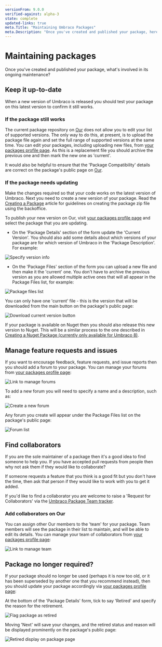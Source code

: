 ```yaml
---
versionFrom: 9.0.0
verified-against: alpha-3
state: complete
updated-links: true
meta.Title: "Maintaining Umbraco Packages"
meta.Description: "Once you've created and published your package, here is what's involved in it's ongoing maintenance"
---
```


# Maintaining packages

Once you've created and published your package, what's involved in its ongoing maintenance?

## Keep it up-to-date

When a new version of Umbraco is released you should test your package on this latest version to confirm it still works.

### If the package still works

The current package repository on [Our](https://our.umbraco.com/packages/) does not allow you to edit your list of supported versions. The only way to do this, at present, is to upload the package file again and set the full range of supported versions at the same time. You can edit your packages, including uploading new files, from [your packages profile page](https://our.umbraco.com/member/profile/packages/). As this is a replacement file you should archive the previous one and then mark the new one as 'current'.

It would also be helpful to ensure that the 'Package Compatibility' details are correct on the package's public page on [Our](https://our.umbraco.com/packages/).

### If the package needs updating

Make the changes required so that your code works on the latest version of Umbraco. Next you need to create a new version of your package. Read the [Creating a Package](../Creating-a-Package/index-v9.md) article for guidelines on creating the package zip file using the backoffice.  

To publish your new version on Our, visit [your packages profile page](https://our.umbraco.com/member/profile/packages/) and select the package that you are updating.

- On the 'Package Details' section of the form update the 'Current Version'. You should also add some details about which versions of your package are for which version of Umbraco in the 'Package Description'. For example:

![Specify version info](images/specify-version-info.png)

- On the 'Package Files' section of the form you can upload a new file and then make it the 'current' one. You don't have to archive the previous version as you are allowed multiple active ones that will all appear in the Package Files list, for example:

![Package files list](images/package-files-list.png)

You can only have one 'current' file - this is the version that will be downloaded from the main button on the package's public page:

![Download current version button](images/download-package-button.png)

If your package is available on Nuget then you should also release this new version to Nuget. This will be a similar process to the one described in [Creating a Nuget Package (currently only available for Umbraco 8)](../Creating-a-nuget-package/index-v9.md).

## Manage feature requests and issues

If you want to encourage feedback, feature requests, and issue reports then you should add a forum to your package. You can manage your forums from [your packages profile page](https://our.umbraco.com/member/profile/packages/):

![Link to manage forums](images/forums-link.png)

To add a new forum you will need to specify a name and a description, such as:

![Create a new forum](images/forum-create.png)

Any forum you create will appear under the Package Files list on the package's public page:

![Forum list](images/forums-display.png)

## Find collaborators

If you are the sole maintainer of a package then it's a good idea to find someone to help you. If you have accepted pull requests from people then why not ask them if they would like to collaborate?

If someone requests a feature that you think is a good fit but you don't have the time, then ask that person if they would like to work with you to get it added.

If you'd like to find a collaborator you are welcome to raise a 'Request for Collaborators' via the [Umbraco Package Team tracker](https://github.com/umbraco/Umbraco.Packages).

### Add collaborators on Our

You can assign other Our members to the 'team' for your package. Team members will see the package in their list to maintain, and will be able to edit its details.  You can manage your team of collaborators from [your packages profile page](https://our.umbraco.com/member/profile/packages/):

![Link to manage team](images/team-link.png)

## Package no longer required?

If your package should no longer be used (perhaps it is now too old, or it has been superseded by another one that you recommend instead), then you should update your package accordingly via [your packages profile page](https://our.umbraco.com/member/profile/packages/):

At the bottom of the 'Package Details' form, tick to say 'Retired' and specify the reason for the retirement.

![Flag package as retired](images/flag-as-retired.png)

Moving 'Next' will save your changes, and the retired status and reason will be displayed prominently on the package's public page:

![Retired display on package page](images/display-retired.png)
